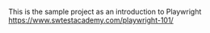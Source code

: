 This is the sample project as an introduction to Playwright
https://www.swtestacademy.com/playwright-101/

